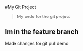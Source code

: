 #My Git Project

>My code for the git project

## Im in the feature branch 

Made changes for git pull demo
